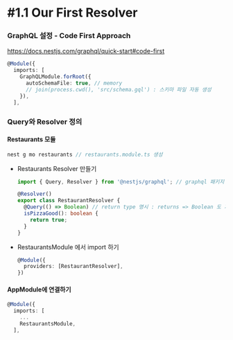 # #1.1 Our First Resolver

### GraphQL 설정 - Code First Approach

https://docs.nestjs.com/graphql/quick-start#code-first

```ts
@Module({
  imports: [
    GraphQLModule.forRoot({
      autoSchemaFile: true, // memory
      // join(process.cwd(), 'src/schema.gql') : 스키마 파일 자동 생성
    }),
  ],
```

### Query와 Resolver 정의

#### Restaurants 모듈

```ts
nest g mo restaurants // restaurants.module.ts 생성
```

- Restaurants Resolver 만들기

  ```ts
  import { Query, Resolver } from '@nestjs/graphql'; // graphql 패키지

  @Resolver()
  export class RestaurantResolver {
    @Query(() => Boolean) // return type 명시 : returns => Boolean 도 가능
    isPizzaGood(): boolean {
      return true;
    }
  }
  ```

- RestaurantsModule 에서 import 하기

  ```ts
  @Module({
    providers: [RestaurantResolver],
  })
  ```

#### AppModule에 연결하기

```ts
@Module({
  imports: [
    ...
    RestaurantsModule,
  ],
```
